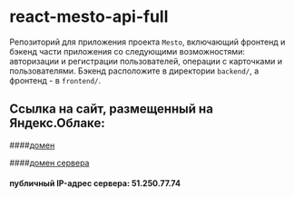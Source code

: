 # react-mesto-api-full
Репозиторий для приложения проекта `Mesto`, включающий фронтенд и бэкенд части приложения со следующими возможностями: авторизации и регистрации пользователей, операции с карточками и пользователями. Бэкенд расположите в директории `backend/`, а фронтенд - в `frontend/`. 
  
## Cсылка на сайт, размещенный на Яндекс.Облаке:

####[домен](http://khusnutdinova.student.nomoredomains.xyz/)

####[домен сервера](http://api.khusnutdinova.student.nomoredomains.xyz/)

#### публичный IP-адрес сервера: 51.250.77.74